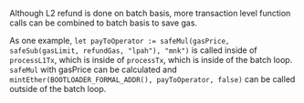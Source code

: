 Although L2 refund is done on batch basis, more transaction level function calls can be combined to batch basis to save gas.

As one example, 
 `let payToOperator := safeMul(gasPrice, safeSub(gasLimit, refundGas, "lpah"), "mnk")` is called inside of `processL1Tx`, which is inside of `processTx`, which is inside of the batch loop. `safeMul` with gasPrice can be calculated and `mintEther(BOOTLOADER_FORMAL_ADDR(), payToOperator, false)` can be called outside of the batch loop.